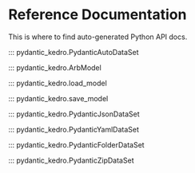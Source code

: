 # Reference Documentation

This is where to find auto-generated Python API docs.

<!-- User-focused API -->

::: pydantic_kedro.PydanticAutoDataSet

::: pydantic_kedro.ArbModel

::: pydantic_kedro.load_model

::: pydantic_kedro.save_model

<!-- For simple models -->

::: pydantic_kedro.PydanticJsonDataSet

::: pydantic_kedro.PydanticYamlDataSet

<!-- For arbitrary models -->

::: pydantic_kedro.PydanticFolderDataSet

::: pydantic_kedro.PydanticZipDataSet
